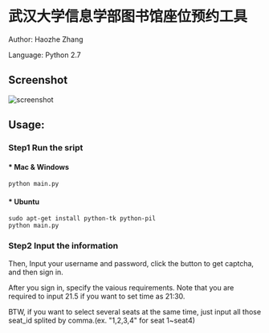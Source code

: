 # 武汉大学信息学部图书馆座位预约工具

Author: Haozhe Zhang

Language: Python 2.7



## Screenshot

![screenshot](/Users/haozhe/项目/WHULib-Seat-single/screenshot.png)



## Usage:

### Step1 Run the sript

#### * Mac & Windows

```shell
python main.py
```

#### * Ubuntu

```shell
sudo apt-get install python-tk python-pil
python main.py
```

### Step2 Input the information

Then, Input your username and password, click the button to get captcha, and then sign in.

After you sign in, specify the vaious requirements. Note that you are required to input 21.5 if you want to set time as 21:30.

BTW, if you want to select several seats at the same time, just input all those seat_id splited by comma.(ex. "1,2,3,4" for seat 1~seat4)